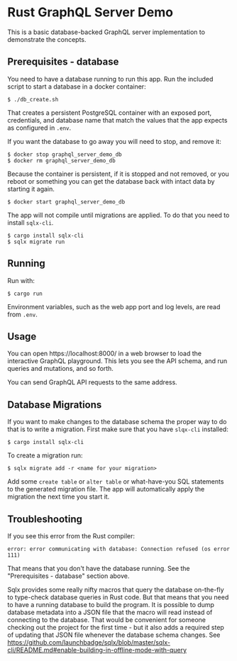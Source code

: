 # Rust GraphQL Server Demo

This is a basic database-backed GraphQL server implementation to demonstrate the
concepts.

## Prerequisites - database

You need to have a database running to run this app. Run the included script to
start a database in a docker container:

    $ ./db_create.sh

That creates a persistent PostgreSQL container with an exposed port,
credentials, and database name that match the values that the app expects as
configured in `.env`.

If you want the database to go away you will need to stop, and remove it:

    $ docker stop graphql_server_demo_db
    $ docker rm graphql_server_demo_db

Because the container is persistent, if it is stopped and not removed, or you
reboot or something you can get the database back with intact data by starting
it again.

    $ docker start graphql_server_demo_db

The app will not compile until migrations are applied. To do that you need to
install `sqlx-cli`.

    $ cargo install sqlx-cli
    $ sqlx migrate run

## Running

Run with:

    $ cargo run

Environment variables, such as the web app port and log levels, are read from
`.env`.

## Usage

You can open https://localhost:8000/ in a web browser to load the interactive
GraphQL playground. This lets you see the API schema, and run queries and
mutations, and so forth.

You can send GraphQL API requests to the same address.

## Database Migrations

If you want to make changes to the database schema the proper way to do that is
to write a migration. First make sure that you have `slqx-cli` installed:

    $ cargo install sqlx-cli

To create a migration run:

    $ sqlx migrate add -r <name for your migration>

Add some `create table` or `alter table` or what-have-you SQL statements to the
generated migration file. The app will automatically apply the migration the
next time you start it.

## Troubleshooting

If you see this error from the Rust compiler:

    error: error communicating with database: Connection refused (os error 111)

That means that you don't have the database running.
See the "Prerequisites - database" section above.

Sqlx provides some really nifty macros that query the database on-the-fly to
type-check database queries in Rust code. But that means that you need to have
a running database to build the program. It is possible to dump database
metadata into a JSON file that the macro will read instead of connecting to the
database. That would be convenient for someone checking out the project for the
first time - but it also adds a required step of updating that JSON file
whenever the database schema changes. See
https://github.com/launchbadge/sqlx/blob/master/sqlx-cli/README.md#enable-building-in-offline-mode-with-query
